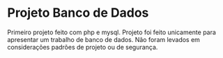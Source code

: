 # Projeto Banco de Dados
Primeiro projeto feito com php e mysql. 
Projeto foi feito unicamente para apresentar um trabalho de banco de dados. 
Não foram levados em considerações padrões de projeto ou de segurança.
